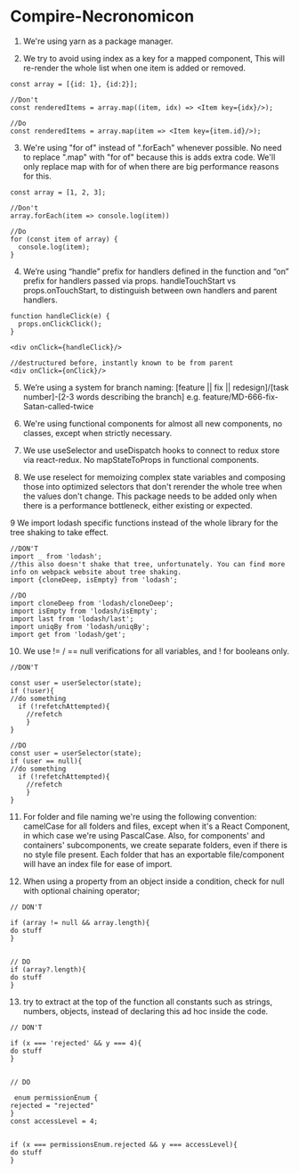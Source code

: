 # Compire-Necronomicon
1. We're using yarn as a package manager.

2. We try to avoid using index as a key for a mapped component, This will re-render the whole list when one item is added or removed.
```
const array = [{id: 1}, {id:2}];

//Don't
const renderedItems = array.map((item, idx) => <Item key={idx}/>);

//Do
const renderedItems = array.map(item => <Item key={item.id}/>);
```

3. We're using "for of" instead of ".forEach" whenever possible. No need to replace ".map" with "for of" because this is adds extra code. We'll only replace map with for of when there are big performance reasons for this.
```
const array = [1, 2, 3];

//Don't 
array.forEach(item => console.log(item))

//Do
for (const item of array) {
  console.log(item);
}
```


4. We’re using “handle” prefix for handlers defined in the function and “on” prefix for handlers passed via props. handleTouchStart vs props.onTouchStart, to distinguish between own handlers and parent handlers.

```
function handleClick(e) {
  props.onClickClick();
}

<div onClick={handleClick}/>

//destructured before, instantly known to be from parent
<div onClick={onClick}/>
```

5. We’re using a system for branch naming: [feature || fix || redesign]/[task number]-[2-3 words describing the branch] e.g. feature/MD-666-fix-Satan-called-twice

6. We're using functional components for almost all new components, no classes, except when strictly necessary.

7. We use useSelector and useDispatch hooks to connect to redux store via react-redux. No mapStateToProps in functional components.

8. We use reselect for memoizing complex state variables and composing those into optimized selectors that don't rerender the whole tree when the values don't change. This package needs to be added only when there is a performance bottleneck, either existing or expected.

9 We import lodash specific functions instead of the whole library for the tree shaking to take effect.
```
//DON'T
import _ from 'lodash';
//this also doesn't shake that tree, unfortunately. You can find more info on webpack website about tree shaking.
import {cloneDeep, isEmpty} from 'lodash';

//DO
import cloneDeep from 'lodash/cloneDeep';
import isEmpty from 'lodash/isEmpty';
import last from 'lodash/last';
import uniqBy from 'lodash/uniqBy';
import get from 'lodash/get';
```

10. We use != / == null verifications for all variables, and !<variable> for booleans only.

```
//DON'T

const user = userSelector(state);
if (!user){
//do something
  if (!refetchAttempted){
    //refetch
    }
} 

//DO 
const user = userSelector(state);
if (user == null){
//do something
  if (!refetchAttempted){
    //refetch
    }
} 

```

11. For folder and file naming we're using the following convention:
camelCase for all folders and files, except when it's a React Component, in which case we're using PascalCase.
Also, for components' and containers' subcomponents, we create separate folders, even if there is no style file present.
Each folder that has an exportable file/component will have an index file for ease of import.

12. When using a property from an object inside a condition, check for null with optional chaining operator;

```
// DON'T

if (array != null && array.length){
do stuff
}


// DO
if (array?.length){
do stuff
}

```
  
13. try to extract at the top of the function all constants such as strings, numbers, objects, instead of declaring this ad hoc inside the code.


```
// DON'T

if (x === 'rejected' && y === 4){
do stuff
}


// DO

 enum permissionEnum {
rejected = "rejected"
}
const accessLevel = 4;


if (x === permissionsEnum.rejected && y === accessLevel){
do stuff
}
```
